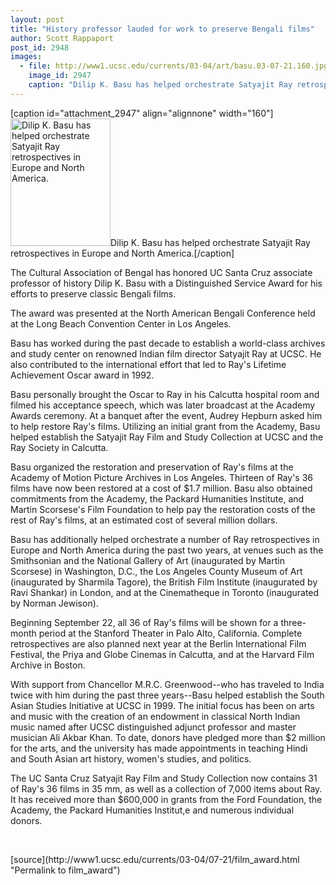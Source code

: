 ```yaml
---
layout: post
title: "History professor lauded for work to preserve Bengali films"
author: Scott Rappaport
post_id: 2948
images:
  - file: http://www1.ucsc.edu/currents/03-04/art/basu.03-07-21.160.jpg
    image_id: 2947
    caption: "Dilip K. Basu has helped orchestrate Satyajit Ray retrospectives in Europe and North America."
---
```


[caption id="attachment_2947" align="alignnone" width="160"]<a href="http://localhost/mysite/wp-content/uploads/2003/07/basu.03-07-21.160.jpg"><img class="size-full wp-image-2947" src="http://localhost/mysite/wp-content/uploads/2003/07/basu.03-07-21.160.jpg" alt="Dilip K. Basu has helped orchestrate Satyajit Ray retrospectives in Europe and North America." width="160" height="204" /></a>Dilip K. Basu has helped orchestrate Satyajit Ray retrospectives in Europe and North America.[/caption]
<p>
  The Cultural Association of Bengal has honored UC Santa Cruz associate professor of history Dilip K. Basu with a Distinguished Service Award for his efforts to preserve classic Bengali films.
</p>
<p>
  The award was presented at the North American Bengali Conference held at the Long Beach Convention Center in Los Angeles.<br>
</p>
<p>
  Basu has worked during the past decade to establish a world-class archives and study center on renowned Indian film director Satyajit Ray at UCSC. He also contributed to the international effort that led to Ray's Lifetime Achievement Oscar award in 1992.<br>
</p>
<p>
  Basu personally brought the Oscar to Ray in his Calcutta hospital room and filmed his acceptance speech, which was later broadcast at the Academy Awards ceremony. At a banquet after the event, Audrey Hepburn asked him to help restore Ray's films. Utilizing an initial grant from the Academy, Basu helped establish the Satyajit Ray Film and Study Collection at UCSC and the Ray Society in Calcutta.<br>
</p>
<p>
  Basu organized the restoration and preservation of Ray's films at the Academy of Motion Picture Archives in Los Angeles. Thirteen of Ray's 36 films have now been restored at a cost of $1.7 million. Basu also obtained commitments from the Academy, the Packard Humanities Institute, and Martin Scorsese's Film Foundation to help pay the restoration costs of the rest of Ray's films, at an estimated cost of several million dollars.<br>
</p>
<p>
  Basu has additionally helped orchestrate a number of Ray retrospectives in Europe and North America during the past two years, at venues such as the Smithsonian and the National Gallery of Art (inaugurated by Martin Scorsese) in Washington, D.C., the Los Angeles County Museum of Art (inaugurated by Sharmila Tagore), the British Film Institute (inaugurated by Ravi Shankar) in London, and at the Cinematheque in Toronto (inaugurated by Norman Jewison).<br>
</p>
<p>
  Beginning September 22, all 36 of Ray's films will be shown for a three-month period at the Stanford Theater in Palo Alto, California. Complete retrospectives are also planned next year at the Berlin International Film Festival, the Priya and Globe Cinemas in Calcutta, and at the Harvard Film Archive in Boston.<br>
</p>
<p>
  With support from Chancellor M.R.C. Greenwood--who has traveled to India twice with him during the past three years--Basu helped establish the South Asian Studies Initiative at UCSC in 1999. The initial focus has been on arts and music with the creation of an endowment in classical North Indian music named after UCSC distinguished adjunct professor and master musician Ali Akbar Khan. To date, donors have pledged more than $2 million for the arts, and the university has made appointments in teaching Hindi and South Asian art history, women's studies, and politics.<br>
</p>
<p>
  The UC Santa Cruz Satyajit Ray Film and Study Collection now contains 31 of Ray's 36 films in 35 mm, as well as a collection of 7,000 items about Ray. It has received more than $600,000 in grants from the Ford Foundation, the Academy, the Packard Humanities Institut,e and numerous individual donors.<br>
</p>
<p>
  <br>

</p>
<p>

</p>
[source](http://www1.ucsc.edu/currents/03-04/07-21/film_award.html "Permalink to film_award")
